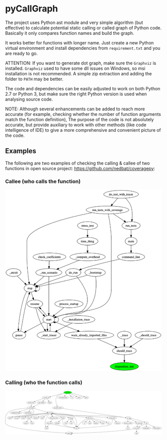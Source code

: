 # pyCallGraph

The project uses Python ast module and very simple algorithm (but effective) to calculate potential static calling or called graph of Python code. Basically it only compares function names and build the graph.

It works better for functions with longer name. Just create a new Python virtual environment and install dependencies from `requirement.txt` and you are ready to go.

ATTENTION: If you want to generate dot graph, make sure the `Graphviz` is installed. `Graphviz` used to have some dll issues on Windows, so msi installation is not recommended. A simple zip extraction and adding the folder to `PATH` may be better. 

The code and dependencies can be easily adjusted to work on both Python 2.7 or Python 3, but make sure the right Python version is used when analysing source code.

NOTE: Although several enhancements can be added to reach more accurate (for example, checking whether the number of function arguments match the function definition), The purpose of the code is not absolutely accurate, but provide auxiliary to work with other methods (like code intelligence of IDE) to give a more comprehensive and convenient picture of the code. 

## Examples
The following are two examples of checking the calling & callee of two functions in open source project: https://github.com/nedbat/coveragepy:

### Callee (who calls the function)
![Alt text](build_func_deps_callee.png?raw=true "Callee")

### Calling (who the function calls)
![Alt text](build_func_deps_calling.png?raw=true "Calling")
 